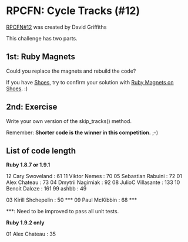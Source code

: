 RPCFN: Cycle Tracks (#12)
====================

[RPCFN#12](http://rubylearning.com/blog/2010/07/31/rpcfn-cycle-tracks-12/) was created by David Griffiths

This challenge has two parts.

1st: Ruby Magnets
------------------

Could you replace the magnets and rebuild the code?

If you have [Shoes](http://shoes.heroku.com/), try to confirm your solution with [Ruby Magnets on Shoes](http://github.com/ashbb/ruby_magnets_on_shoes). :)


2nd: Exercise
-------------

Write your own version of the skip_tracks() method. 

Remember: **Shorter code is the winner in this competition.** ;-)


List of code length
------------------

**Ruby 1.8.7 or 1.9.1**

12 Cary Swoveland    : 61
11 Viktor Nemes      : 70
05 Sebastian Rabuini : 72
01 Alex Chateau      : 73
04 Dmytrii Nagirniak : 92
08 JulioC Villasante : 133
10 Benoit Daloze     : 161
99 ashbb             : 49

03 Kirill Shchepelin : 50 ***
09 Paul McKibbin     : 68 ***

***: Need to be improved to pass all unit tests.


**Ruby 1.9.2 only**

01 Alex Chateau      : 35
